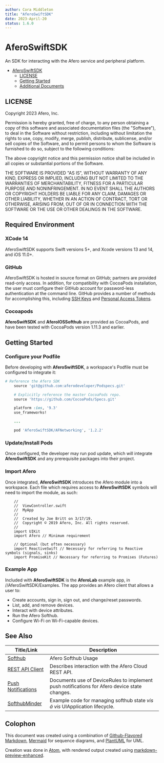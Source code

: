 ```yaml
---
author: Cora Middleton
title: "AferoSwiftSDK"
date: 2023-April-20
status: 1.6.0
---
```


# AferoSwiftSDK

An SDK for interacting with the Afero service and peripheral platform.

<!-- @import "[TOC]" {cmd:"toc", depthFrom:2, depthTo:6, orderedList:true} -->
<!-- code_chunk_output -->

* [AferoSwiftSDK](#aferoswiftsdk)
	* [LICENSE](#license)
	* [Getting Started](#getting-started)
	* [Additional Documents](#additional-documents)

<!-- /code_chunk_output -->

## LICENSE

Copyright 2023 Afero, Inc.

Permission is hereby granted, free of charge, to any person obtaining a copy of
this software and associated documentation files (the "Software"), to deal in
the Software without restriction, including without limitation the rights to
use, copy, modify, merge, publish, distribute, sublicense, and/or sell copies
of the Software, and to permit persons to whom the Software is furnished to do
so, subject to the following conditions:

The above copyright notice and this permission notice shall be included in all
copies or substantial portions of the Software.

THE SOFTWARE IS PROVIDED "AS IS", WITHOUT WARRANTY OF ANY KIND, EXPRESS OR
IMPLIED, INCLUDING BUT NOT LIMITED TO THE WARRANTIES OF MERCHANTABILITY,
FITNESS FOR A PARTICULAR PURPOSE AND NONINFRINGEMENT. IN NO EVENT SHALL THE
AUTHORS OR COPYRIGHT HOLDERS BE LIABLE FOR ANY CLAIM, DAMAGES OR OTHER
LIABILITY, WHETHER IN AN ACTION OF CONTRACT, TORT OR OTHERWISE, ARISING FROM,
OUT OF OR IN CONNECTION WITH THE SOFTWARE OR THE USE OR OTHER DEALINGS IN THE
SOFTWARE.

## Required Environment
### XCode 14
AferoSwiftSDK supports Swift versions 5+, and Xcode versions 13 and 14, and iOS 11.0+.
### GitHub
AferoSwiftSDK is hosted in source format on GitHub; partners are provided read-only access. In addition, for compatibility with CocoaPods installation, the user must configure their GitHub account for password-less authentication at the command line. GitHub provides a number of methods for accomplishing this, including [SSH Keys](https://help.github.com/en/articles/adding-a-new-ssh-key-to-your-github-account) and [Personal Access Tokens](https://help.github.com/en/articles/creating-a-personal-access-token-for-the-command-line).
### Cocoapods
**AferoSwiftSDK** and **AferoIOSSofthub** are provided as CocoaPods, and have been tested with CocoaPods version 1.11.3 and earlier.

## Getting Started
### Configure your Podfile
Before developing with **AferoSwiftSDK**, a workspace's Podfile must be configured to integrate it:
```ruby
# Reference the Afero SDK
    source 'git@github.com:aferodeveloper/Podspecs.git'

    # Explicitly reference the master CocoaPods repo.
    source 'https://github.com/CocoaPods/Specs.git'

    platform :ios, '9.3'
    use_frameworks!

    ...

    pod 'AferoSwiftSDK/AFNetworking', '1.2.2' 
```
### Update/Install Pods
Once configured, the developer may run pod update, which will integrate **AferoSwiftSDK** and any prerequisite packages into their project.
### Import Afero
Once integrated, **AferoSwiftSDK** introduces the Afero module into a workspace. Each file which requires access to **AferoSwiftSDK** symbols will need to import the module, as such:
```
    //
    //  ViewController.swift
    //  MyApp
    //
    //  Created by Joe Britt on 3/17/19.
    //  Copyright © 2019 Afero, Inc. All rights reserved.
    // 
    import UIKit
    import Afero // Minimum requirement

    // Optional (but often necessary)
    import ReactiveSwift // Necessary for referring to Reactive symbols (signals, sinks)
    import PromiseKit // Necessary for referring to Promises (Futures)
```
### Example App
Included with **AferoSwiftSDK** is the **AferoLab** example app, in //AferoSwiftSDK/Examples. The app provides an Afero client that allows a user to:
  * Create accounts, sign in, sign out, and change/reset passwords.
  * List, add, and remove devices.
  * Interact with device attributes.
  * Run the Afero Softhub.
  * Configure Wi-Fi on Wi-Fi-capable devices. 

## See Also

| Title/Link | Description |
| - | - |
| [Softhub] | Afero Softhub Usage |
| [REST API Client][rest-api-client] | Describes interaction with the Afero Cloud REST API. |
| [Push Notifications][push-notifications] | Documents use of DeviceRules to implement push notifications for Afero device state changes. |
| [SofthubMinder] | Example code for managing softhub state *vis á vis*  UIApplication lifecycle. |

[aferodeveloper]: https://github.com/aferodeveloper
[AferoIOSSofthub]: https://github.com/aferodeveloper/AferoIOSSofthub
[AferoSwiftSDK]: https://github.com/aferodeveloper/AferoSwiftSDK
[AferoLab]: https://github.com/aferodeveloper/AferoSwiftSDK/tree/master/Examples/AferoLab
[Softhub]: https://github.com/aferodeveloper/AferoSwiftSDK/blob/master/Docs/Softhub.md
[SofthubMinder]:https://github.com/aferodeveloper/AferoSwiftSDK/blob/master/Examples/AferoLab/AferoLab/SofthubMinder.swift
[push-notifications]: Docs/Push_Notifications.md
[rest-api-client]: Docs/RESTApiClient.md
[api-ref]: Docs/Reference/index.html

## Colophon

This document was created using a combination of  [Github-Flavored Markdown](https://github.github.com/gfm/),
[Mermaid](https://mermaidjs.github.io) for sequence diagrams, and
[PlantUML](http://plantuml.com) for UML.

Creation was done in [Atom](), with rendered output created using [markdown-preview-enhanced](https://github.com/shd101wyy/markdown-preview-enhanced).
